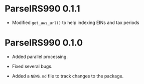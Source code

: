 # ParseIRS990 0.1.1

* Modified `get_aws_url()` to help indexing EINs and tax periods 

# ParseIRS990 0.1.0

* Added parallel processing. 

* Fixed several bugs.

* Added a `NEWS.md` file to track changes to the package.
